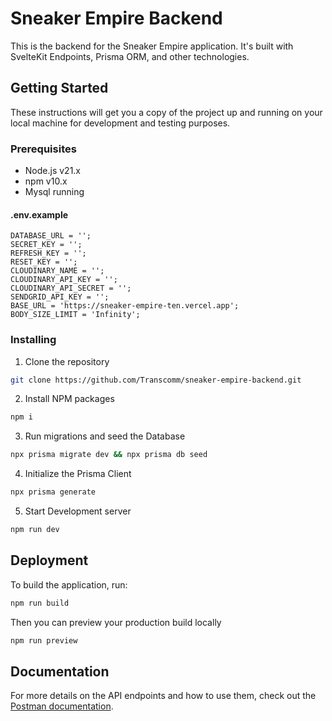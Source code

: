 # Sneaker Empire Backend

This is the backend for the Sneaker Empire application. It's built with SvelteKit Endpoints, Prisma ORM, and other technologies.

## Getting Started

These instructions will get you a copy of the project up and running on your local machine for development and testing purposes.

### Prerequisites

- Node.js v21.x
- npm v10.x
- Mysql running

#### .env.example

```env
DATABASE_URL = '';
SECRET_KEY = '';
REFRESH_KEY = '';
RESET_KEY = '';
CLOUDINARY_NAME = '';
CLOUDINARY_API_KEY = '';
CLOUDINARY_API_SECRET = '';
SENDGRID_API_KEY = '';
BASE_URL = 'https://sneaker-empire-ten.vercel.app';
BODY_SIZE_LIMIT = 'Infinity';
```

### Installing

1. Clone the repository

```bash
git clone https://github.com/Transcomm/sneaker-empire-backend.git
```

2. Install NPM packages

```bash
npm i
```

3. Run migrations and seed the Database

```bash
npx prisma migrate dev && npx prisma db seed
```

4. Initialize the Prisma Client

```bash
npx prisma generate
```

5. Start Development server

```bash
npm run dev
```

## Deployment

To build the application, run:

```bash
npm run build
```

Then you can preview your production build locally

```bash
npm run preview
```

## Documentation

For more details on the API endpoints and how to use them, check out the [Postman documentation](https://documenter.getpostman.com/view/23435200/2s9YyvCLSR).
